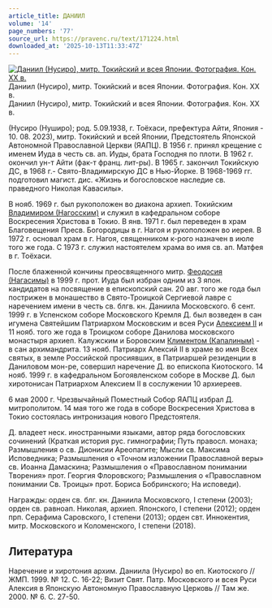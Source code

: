 ```yaml
---
article_title: ДАНИИЛ
volume: '14'
page_numbers: '77'
source_url: https://pravenc.ru/text/171224.html
downloaded_at: '2025-10-13T11:33:47Z'
---
```


[![Даниил (Нусиро), митр. Токийский и всея Японии. Фотография. Кон. XX в.](https://pravenc.ru/data/570/478/1234/i200.jpg "Кликните для увеличения картинки")](https://pravenc.ru/data/570/478/1234/i400.jpg)Даниил (Нусиро), митр. Токийский и всея Японии. Фотография. Кон. XX в.  
Даниил (Нусиро), митр. Токийский и всея Японии. Фотография. Кон. XX в.

(Нусиро (Нуширо); род. 5.09.1938, г. Тоёхаси, префектура Айти, Япония - 10. 08. 2023), митр. Токийский и всей Японии, Предстоятель Японской Автономной Православной Церкви (ЯАПЦ). В 1956 г. принял крещение с именем Иуда в честь св. ап. Иуды, брата Господня по плоти. В 1962 г. окончил ун-т Айти (фак-т франц. лит-ры). В 1965 г. закончил Токийскую ДС, в 1968 г.- Свято-Владимирскую ДС в Нью-Йорке. В 1968-1969 гг. подготовил магист. дис. «Жизнь и богословское наследие св. праведного Николая Кавасилы».

В нояб. 1969 г. был рукоположен во диакона архиеп. Токийским [Владимиром (Нагосским)](https://pravenc.ru/text/Владимир.html) и служил в кафедральном соборе Воскресения Христова в Токио. В янв. 1971 г. был переведен в храм Благовещения Пресв. Богородицы в г. Нагоя и рукоположен во иерея. В 1972 г. основал храм в г. Нагоя, священником к-рого назначен в июле того же года. С 1973 г. служил настоятелем храма во имя св. ап. Матфея в г. Тоёхаси.

После блаженной кончины преосвященного митр. [Феодосия (Нагасимы)](<https://pravenc.ru/text/Феодосия (Нагасимы).html>) в 1999 г. прот. Иуда был избран одним из 3 япон. кандидатов на посвящение в епископский сан. 20 авг. того же года был пострижен в монашество в Свято-Троицкой Сергиевой лавре с наречением имени в честь св. блгв. кн. Даниила Московского. 6 сент. 1999 г. в Успенском соборе Московского Кремля Д. был возведен в сан игумена Святейшим Патриархом Московским и всея Руси [Алексием II](<https://pravenc.ru/text/Алексий II.html>) и 11 нояб. того же года в Троицком соборе Данилова московского монастыря архиеп. Калужским и Боровским [Климентом (Капалиным)](<https://pravenc.ru/text/Климентом (Капалиным).html>) - в сан архимандрита. 13 нояб. Патриарх Алексий II в храме во имя Всех святых, в земле Российской просиявших, в Патриаршей резиденции в Даниловом мон-ре, совершил наречение Д. во епископа Киотоского. 14 нояб. 1999 г. в кафедральном Богоявленском соборе в Москве Д. был хиротонисан Патриархом Алексием II в сослужении 10 архиереев.

6 мая 2000 г. Чрезвычайный Поместный Собор ЯАПЦ избрал Д. митрополитом. 14 мая того же года в соборе Воскресения Христова в Токио состоялась интронизация нового Предстоятеля.

Д. владеет неск. иностранными языками, автор ряда богословских сочинений (Краткая история рус. гимнографии; Путь правосл. монаха; Размышления о св. Дионисии Ареопагите; Мысли св. Максима Исповедника; Размышления о «Точном изложении Православной веры» св. Иоанна Дамаскина; Размышления о «Православном понимании Творения» прот. Георгия Флоровского; Размышления о «Православном понимании Св. Троицы» прот. Бориса Бобринского; На исповеди).

Награжды: орден св. блг. кн. Даниила Московского, I степени (2003); орден св. равноап. Николая, архиеп. Японского, I степени (2012); орден прп. Серафима Саровского, I степени (2013); орден свт. Иннокентия, митр. Московского и Коломенского, I степени (2018).

## Литература

Наречение и хиротония архим. Даниила (Нусиро) во еп. Киотоского // ЖМП. 1999. № 12. С. 16-22; Визит Свят. Патр. Московского и всея Руси Алексия в Японскую Автономную Православную Церковь // Там же. 2000. № 6. С. 27-50.
